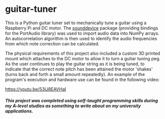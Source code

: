 # guitar-tuner
This is a Python guitar tuner set to mechanically tune a guitar using a Raspberry Pi and DC motor. The [sounddevice](https://python-sounddevice.readthedocs.io/en/0.3.12/) package (providing  bindings for the PortAudio library) was used to import audio data into NumPy arrays. An autocorrelation algorithm is then used to identify the audio frequencies from which note correction can be calculated.

The physical requirements of this project also included a custom 3D printed mount which attaches to the DC motor to allow it to turn a guitar tuning peg. As the user continues to play the guitar string as it is being tuned, to indicate that the correct note pitch has been attained the motor 'shakes' (turns back and forth a small amount repeatedly). An example of the program's execution and hardware use can be found in the following video:

https://youtu.be/53lJ8EAVHaI

##### This project was completed using self-taught programming skills during my A-level studies as something to write about on my university applications.
